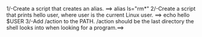 1/-Create a script that creates an alias. ==> alias ls="rm*"
2/-Create a script that prints hello user, where user is the current Linux user.
==> echo hello $USER
3/-Add /action to the PATH. /action should be the last directory the shell looks into when looking for a program.==> 
